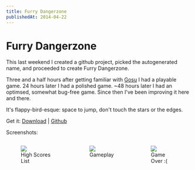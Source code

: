 ```yaml
---
title: Furry Dangerzone
publishedAt: 2014-04-22
---
```

# Furry Dangerzone

This last weekend I created a github project, picked the autogenerated name, and proceeded to create Furry Dangerzone.

Three and a half hours after getting familiar with [Gosu](http://libgosu.org/) I had a playable game. 24 hours later I had a polished game. ~48 hours later I had an optimsed, somewhat bug-free game. Since then I've been improving it here and there.

It's flappy-bird-esque: space to jump, don't touch the stars or the edges.

Get it: [Download](https://github.com/jellymann/furry-dangerzone/releases) | [Github](http://github.com/jellymann/furry-dangerzone)

Screenshots:

<div class="container">
  <div class="columns">
    <figure class="figure column col-4">
      <a href="/blog-assets/fdz1.png"><img class="img-responsive p-centered" src="/blog-assets/fdz1.png"></a>
      <figcaption class="figure-caption text-center">
        High Scores List
      </figcaption>
    </figure>
    <figure class="figure column col-4">
      <a href="/blog-assets/fdz2.png"><img class="img-responsive p-centered" src="/blog-assets/fdz2.png"></a>
      <figcaption class="figure-caption text-center">
        Gameplay
      </figcaption>
    </figure>
    <figure class="figure column col-4">
      <a href="/blog-assets/fdz3.png"><img class="img-responsive p-centered" src="/blog-assets/fdz3.png"></a>
      <figcaption class="figure-caption text-center">
        Game Over :(
      </figcaption>
    </figure>
  </div>
</div>

